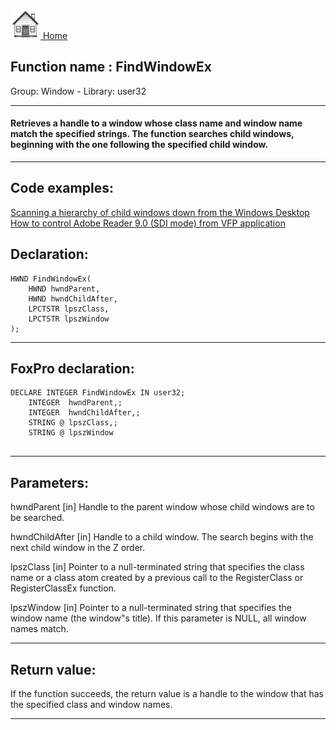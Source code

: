 [<img src="../../images/home.png"> Home ](https://github.com/VFPX/Win32API)  

## Function name : FindWindowEx
Group: Window - Library: user32    
***  


#### Retrieves a handle to a window whose class name and window name match the specified strings. The function searches child windows, beginning with the one following the specified child window.
***  


## Code examples:
[Scanning a hierarchy of child windows down from the Windows Desktop](../../samples/sample_045.md)  
[How to control Adobe Reader 9.0 (SDI mode) from VFP application](../../samples/sample_550.md)  

## Declaration:
```foxpro  
HWND FindWindowEx(
	HWND hwndParent,
	HWND hwndChildAfter,
	LPCTSTR lpszClass,
	LPCTSTR lpszWindow
);  
```  
***  


## FoxPro declaration:
```foxpro  
DECLARE INTEGER FindWindowEx IN user32;
	INTEGER  hwndParent,;
	INTEGER  hwndChildAfter,;
	STRING @ lpszClass,;
	STRING @ lpszWindow
  
```  
***  


## Parameters:
hwndParent
[in] Handle to the parent window whose child windows are to be searched. 

hwndChildAfter
[in] Handle to a child window. The search begins with the next child window in the Z order.

lpszClass
[in] 
Pointer to a null-terminated string that specifies the class name or a class atom created by a previous call to the RegisterClass or RegisterClassEx function.

lpszWindow
[in] Pointer to a null-terminated string that specifies the window name (the window"s title). If this parameter is NULL, all window names match.  
***  


## Return value:
If the function succeeds, the return value is a handle to the window that has the specified class and window names.  
***  

